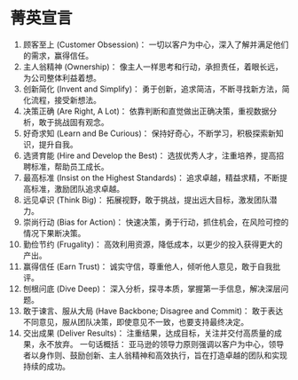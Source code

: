 # **菁英宣言**
1. 顾客至上 (Customer Obsession)： 一切以客户为中心，深入了解并满足他们的需求，赢得信任。
2. 主人翁精神 (Ownership)： 像主人一样思考和行动，承担责任，着眼长远，为公司整体利益着想。
3. 创新简化 (Invent and Simplify)： 勇于创新，追求简洁，不断寻找新方法，简化流程，接受新想法。
4. 决策正确 (Are Right, A Lot)： 依靠判断和直觉做出正确决策，重视数据分析，敢于挑战固有观念。
5. 好奇求知 (Learn and Be Curious)： 保持好奇心，不断学习，积极探索新知识，提升自我。
6. 选贤育能 (Hire and Develop the Best)： 选拔优秀人才，注重培养，提高招聘标准，帮助员工成长。
7. 最高标准 (Insist on the Highest Standards)： 追求卓越，精益求精，不断提高标准，激励团队追求卓越。
8. 远见卓识 (Think Big)： 拓展视野，敢于挑战，提出远大目标，激发团队潜力。
9. 崇尚行动 (Bias for Action)： 快速决策，勇于行动，抓住机会，在风险可控的情况下果断决策。
10. 勤俭节约 (Frugality)： 高效利用资源，降低成本，以更少的投入获得更大的产出。
11. 赢得信任 (Earn Trust)： 诚实守信，尊重他人，倾听他人意见，敢于自我批评。
12. 刨根问底 (Dive Deep)： 深入分析，探寻本质，掌握第一手信息，解决深层问题。
13. 敢于谏言、服从大局 (Have Backbone; Disagree and Commit)： 敢于表达不同意见，服从团队决策，即使意见不一致，也要支持最终决定。
14. 交出成果 (Deliver Results)： 注重结果，达成目标，关注并交付高质量的成果，永不放弃。
一句话概括： 亚马逊的领导力原则强调以客户为中心，领导者以身作则、鼓励创新、主人翁精神和高效执行，旨在打造卓越的团队和实现持续的成功。